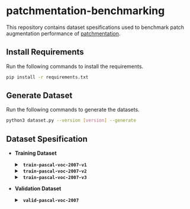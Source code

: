 # patchmentation-benchmarking

This repository contains dataset spesifications used to benchmark patch augmentation performance of [patchmentation](https://github.com/Xu-Justin/patchmentation).

## Install Requirements

Run the following commands to install the requirements.

```bash
pip install -r requirements.txt
```

## Generate Dataset

Run the following commands to generate the datasets.

```bash
python3 dataset.py --version [version] --generate
```

## Dataset Spesification

* **Training Dataset**
  
  <details> <summary> <b> <code> train-pascal-voc-2007-v1 </code> </b> </summary>
    
    * Number of Images: 25,000
    
    * Source: Pascal VOC 2007 - Train
    
    * Validation: `valid-pascal-voc-2007`

    * Actions

      * `filter.FilterWidth(50, Comparator.GreaterEqual)`
      
      * `filter.FilterHeight(50, Comparator.GreaterEqual)`
      
      * `transform.RandomResize(width_range=(50, 150), aspect_ratio=transform.Resize.AUTO_ASPECT_RATIO)`

    * Kwargs

      * `max_n_patches = 10`
  
  </details>

  <details> <summary> <b> <code> train-pascal-voc-2007-v2 </code> </b> </summary>
    
    * Number of images: 25,000
    
    * Source: Pascal VOC 2007 - Train
    
    * Validation: `valid-pascal-voc-2007`

    * Actions

      * `filter.FilterWidth(50, Comparator.GreaterEqual)`
      
      * `filter.FilterHeight(50, Comparator.GreaterEqual)`
      
      * `transform.RandomResize(width_range=(50, 150), aspect_ratio=transform.Resize.AUTO_ASPECT_RATIO)`

      * `filter.FilterWidth(30, Comparator.GreaterEqual)`

      * `filter.FilterHeight(30, Comparator.GreaterEqual)`

      * `transform.SoftEdge(13, 20)`

    * Kwargs

      * `max_n_patches = 10`
  
  </details>

    <details> <summary> <b> <code> train-pascal-voc-2007-v3 </code> </b> </summary>
    
    * Number of images: 25,000
    
    * Source: Pascal VOC 2007 - Train
    
    * Validation: `valid-pascal-voc-2007`

    * Actions

      * `filter.FilterWidth(50, Comparator.GreaterEqual)`
      
      * `filter.FilterHeight(50, Comparator.GreaterEqual)`
      
      * `transform.RandomResize(width_range=(50, 150), aspect_ratio=transform.Resize.AUTO_ASPECT_RATIO)`

    * Kwargs

      * `max_n_patches = 20`

      * `visibility_threshold = 1.0`
  
  </details>
  
* **Validation Dataset**
  
  <details> <summary> <b> <code> valid-pascal-voc-2007 </code> </b> </summary>
    
    * Number of Images: 2510
    
    * Source: Pascal VOC 2007 - Val
      
  </details>
